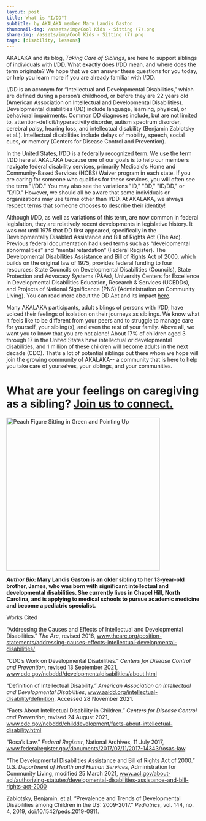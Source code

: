 ```yaml
---
layout: post
title: What is "I/DD"?
subtitle: by AKALAKA member Mary Landis Gaston
thumbnail-img: /assets/img/Cool Kids - Sitting (7).png
share-img: /assets/img/Cool Kids - Sitting (7).png
tags: [disability, lessons]
---
```

AKALAKA and its blog, *Taking Care of Siblings*, are here to support siblings of individuals with I/DD. What exactly does I/DD mean, and where does the term originate? We hope that we can answer these questions for you today, or help you learn more if you are already familiar with I/DD.

I/DD is an acronym for “Intellectual and Developmental Disabilities,” which are defined during a person’s childhood, or before they are 22 years old (American Association on Intellectual and Developmental Disabilities). Developmental disabilities (DD) include language, learning, physical, or behavioral impairments. Common DD diagnoses include, but are not limited to, attention-deficit/hyperactivity disorder, autism spectrum disorder, cerebral palsy, hearing loss, and intellectual disability (Benjamin Zablotsky et al.). Intellectual disabilities include delays of mobility, speech, social cues, or memory (Centers for Disease Control and Prevention).

In the United States, I/DD is a federally recognized term. We use the term I/DD here at AKALAKA because one of our goals is to help our members navigate federal disability services, primarily Medicaid’s Home and Community-Based Services (HCBS) Waiver program in each state. If you are caring for someone who qualifies for these services, you will often see the term "I/DD." You may also see the variations "ID," "DD," "ID/DD," or "D/ID." However, we should all be aware that some individuals or organizations may use terms other than I/DD. At AKALAKA, we always respect terms that someone chooses to describe their identity!

Although I/DD, as well as variations of this term, are now common in federal legislation, they are relatively recent developments in legislative history. It was not until 1975 that DD first appeared, specifically in the Developmentally Disabled Assistance and Bill of Rights Act (The Arc). Previous federal documentation had used terms such as “developmental abnormalities” and “mental retardation” (Federal Register). The Developmental Disabilities Assistance and Bill of Rights Act of 2000, which builds on the original law of 1975, provides federal funding to four resources: State Councils on Developmental Disabilities (Councils), State Protection and Advocacy Systems (P&As), University Centers for Excellence in Developmental Disabilities Education, Research & Services (UCEDDs), and Projects of National Significance (PNS) (Administration on Community Living). You can read more about the DD Act and its impact [here](https://acl.gov/about-acl/authorizing-statutes/developmental-disabilities-assistance-and-bill-rights-act-2000).

Many AKALAKA participants, adult siblings of persons with I/DD, have voiced their feelings of isolation on their journeys as siblings. We know what it feels like to be different from your peers and to struggle to manage care for yourself, your sibling(s), and even the rest of your family. Above all, we want you to know that you are not alone! About 17% of children aged 3 through 17 in the United States have intellectual or developmental disabilities, and 1 million of these children will become adults in the next decade (CDC). That’s a lot of potential siblings out there whom we hope will join the growing community of AKALAKA-- a community that is here to help you take care of yourselves, your siblings, and your communities.

# What are your feelings on caregiving as a sibling? [Join us to connect.](/join)

<a href = "/join"><img src="https://raw.githubusercontent.com/akalakaco/akalakaco.github.io/master/assets/img/Cool%20Kids%20-%20Sitting%20(7).png" alt="Peach Figure Sitting in Green and Pointing Up" width="400"/></a>



***Author Bio*: Mary Landis Gaston is an older sibling to her 13-year-old brother, James, who was born with significant intellectual and developmental disabilities. She currently lives in Chapel Hill, North Carolina, and is applying to medical schools to pursue academic medicine and become a pediatric specialist.**

Works Cited

“Addressing the Causes and Effects of Intellectual and Developmental Disabilities.” *The Arc*, revised 2016, www.thearc.org/position-statements/addressing-causes-effects-intellectual-developmental-disabilities/

“CDC’s Work on Developmental Disabilities.” *Centers for Disease Control and Prevention*, revised 13 September 2021, www.cdc.gov/ncbddd/developmentaldisabilities/about.html

“Definition of Intellectual Disability.” *American Association on Intellectual and Developmental Disabilities*, www.aaidd.org/intellectual-disability/definition. Accessed 28 November 2021. 

“Facts About Intellectual Disability in Children.” *Centers for Disease Control and Prevention*, revised 24 August 2021, www.cdc.gov/ncbddd/childdevelopment/facts-about-intellectual-disability.html

“Rosa’s Law.” *Federal Register*, National Archives, 11 July 2017, www.federalregister.gov/documents/2017/07/11/2017-14343/rosas-law.

“The Developmental Disabilities Assistance and Bill of Rights Act of 2000.” *U.S. Department of Health and Human Services*, Administration for Community Living, modified 25 March 2021, www.acl.gov/about-acl/authorizing-statutes/developmental-disabilities-assistance-and-bill-rights-act-2000

Zablotsky, Benjamin, et al. “Prevalence and Trends of Developmental Disabilities among Children in the US: 2009-2017.” *Pediatrics*, vol. 144, no. 4, 2019, doi:10.1542/peds.2019-0811.
